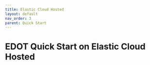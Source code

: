 ```yaml
---
title: Elastic Cloud Hosted
layout: default
nav_order: 3
parent: Quick Start
---
```


# EDOT Quick Start on Elastic Cloud Hosted